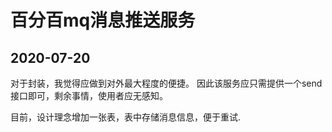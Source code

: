 # 百分百mq消息推送服务
## 2020-07-20
对于封装，我觉得应做到对外最大程度的便捷。
因此该服务应只需提供一个send接口即可，剩余事情，使用者应无感知。

目前，设计理念增加一张表，表中存储消息信息，便于重试.